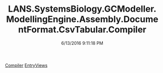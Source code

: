 ﻿---
title: LANS.SystemsBiology.GCModeller.ModellingEngine.Assembly.DocumentFormat.CsvTabular.Compiler
date: 6/13/2016 9:11:18 PM
---

[Compiler](T-LANS.SystemsBiology.GCModeller.ModellingEngine.Assembly.DocumentFormat.CsvTabular.Compiler.Compiler.html)
[EntryViews](T-LANS.SystemsBiology.GCModeller.ModellingEngine.Assembly.DocumentFormat.CsvTabular.Compiler.EntryViews.html)
